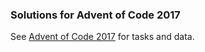 ### Solutions for Advent of Code 2017

See [Advent of Code 2017](https://adventofcode.com/2017) for tasks and data.

